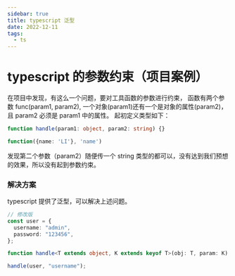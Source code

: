 ```yaml
---
sidebar: true
title: typescript 泛型
date: 2022-12-11
tags:
  - ts
---
```


# typescript 的参数约束（项目案例）

在项目中发现，有这么一个问题，要对工具函数的参数进行约束， 函数有两个参数 func(param1, param2), 一个对象(param1)还有一个是对象的属性(param2)， 且 param2 必须是 param1 中的属性。
起初定义类型如下：

```ts
function handle(param1: object, param2: string) {}

function({name: 'LI'}, 'name')
```

发现第二个参数（param2）随便传一个 string 类型的都可以，没有达到我们预想的效果，所以没有起到参数约束。

### 解决方案

typescript 提供了泛型，可以解决上述问题。

```ts
// 修改版
const user = {
  username: "admin",
  password: "123456",
};

function handle<T extends object, K extends keyof T>(obj: T, param: K) {} // 完美解决

handle(user, "username");
```
